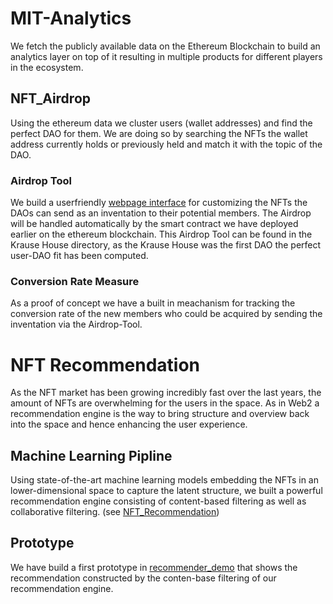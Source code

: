 # MIT-Analytics
We fetch the publicly available data on the Ethereum Blockchain to build an analytics layer on top of it resulting in multiple products for different players in the ecosystem.

## NFT_Airdrop
Using the ethereum data we cluster users (wallet addresses) and find the perfect DAO for them. We are doing so by searching the NFTs the wallet address currently holds or previously held and match it with the topic of the DAO.

### Airdrop Tool
We build a userfriendly [webpage interface](https://github.com/dustin-kl/MIT-Analytics/tree/master/NFT_Airdrop/KrauseHouse/krause_airdrop_app) for customizing the NFTs the DAOs can send as an inventation to their potential members.
The Airdrop will be handled automatically by the smart contract we have deployed earlier on the ethereum blockchain.
This Airdrop Tool can be found in the Krause House directory, as the Krause House was the first DAO the perfect user-DAO fit has been computed.

### Conversion Rate Measure
As a proof of concept we have a built in meachanism for tracking the conversion rate of the new members who could be acquired by sending the inventation via the Airdrop-Tool.


# NFT Recommendation
As the NFT market has been growing incredibly fast over the last years, the amount of NFTs are overwhelming for the users in the space. As in Web2 a recommendation engine is the way to bring structure and overview back into the space and hence enhancing the user experience.

## Machine Learning Pipline
Using state-of-the-art machine learning models embedding the NFTs in an lower-dimensional space to capture the latent structure, we built a powerful recommendation engine consisting of content-based filtering as well as collaborative filtering. (see [NFT_Recommendation](https://github.com/dustin-kl/MIT-Analytics/tree/master/NFT_Recommendation))

## Prototype
We have build a first prototype in [recommender_demo](https://github.com/dustin-kl/MIT-Analytics/tree/master/NFT_Recommendation/recommender_demo) that shows the recommendation constructed by the conten-base filtering of our recommendation engine.

